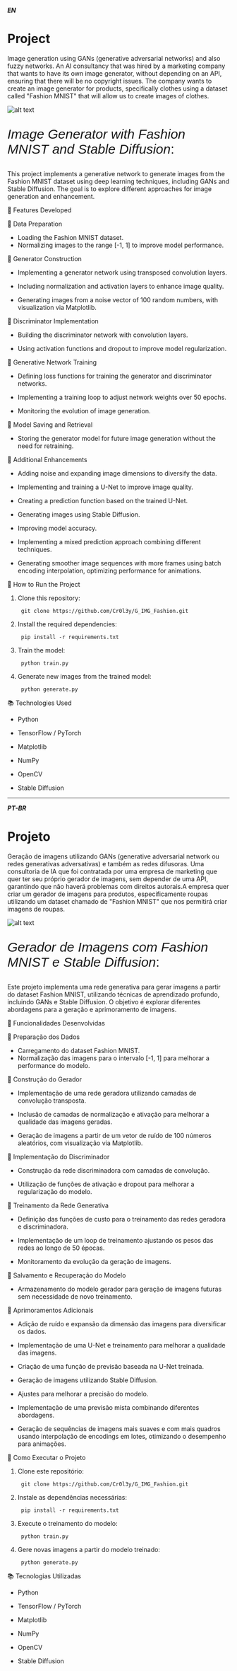 
***EN***

# Project


Image generation using GANs (generative adversarial networks) and also fuzzy networks. An AI consultancy that was hired by a marketing company that wants to have its own image generator, without depending on an API, ensuring that there will be no copyright issues. The company wants to create an image generator for products, specifically clothes using a dataset called "Fashion MNIST" that will allow us to create images of clothes.


![alt text](dog_gdr.PNG)

<p style="font-family:Arial; font-size:30px">
    <em>Image Generator with Fashion MNIST and Stable Diffusion</em>:
</p>


This project implements a generative network to generate images from the Fashion MNIST dataset using deep learning techniques, including GANs and Stable Diffusion. The goal is to explore different approaches for image generation and enhancement.


📌 Features Developed

🔹 Data Preparation

- Loading the Fashion MNIST dataset.
- Normalizing images to the range [-1, 1] to improve model performance.

🔹 Generator Construction
- Implementing a generator network using transposed convolution layers.

- Including normalization and activation layers to enhance image quality.

- Generating images from a noise vector of 100 random numbers, with visualization via Matplotlib.

🔹 Discriminator Implementation

- Building the discriminator network with convolution layers.

- Using activation functions and dropout to improve model regularization.

🔹 Generative Network Training

- Defining loss functions for training the generator and discriminator networks.

- Implementing a training loop to adjust network weights over 50 epochs.

- Monitoring the evolution of image generation.

🔹 Model Saving and Retrieval

- Storing the generator model for future image generation without the need for retraining.

🔹 Additional Enhancements


- Adding noise and expanding image dimensions to diversify the data.

- Implementing and training a U-Net to improve image quality.

- Creating a prediction function based on the trained U-Net.

- Generating images using Stable Diffusion.

- Improving model accuracy.

- Implementing a mixed prediction approach combining different techniques.

- Generating smoother image sequences with more frames using batch encoding interpolation, optimizing performance for animations.




🚀 How to Run the Project

1. Clone this repository:

        git clone https://github.com/Cr0l3y/G_IMG_Fashion.git

2. Install the required dependencies:

        pip install -r requirements.txt 

3. Train the model:

        python train.py

4. Generate new images from the trained model:

        python generate.py


📚  Technologies Used

- Python

- TensorFlow / PyTorch

- Matplotlib

- NumPy

- OpenCV

- Stable Diffusion


































---
***PT-BR***

# Projeto


 Geração de imagens utilizando GANs (generative adversarial network ou redes generativas adversativas) e também as redes difusoras. Uma consultoria de IA que foi contratada por uma empresa de marketing que quer ter seu próprio gerador de imagens, sem depender de uma API, garantindo que não haverá problemas com direitos autorais.A empresa quer criar um gerador de imagens para produtos, especificamente roupas utilizando um dataset chamado de "Fashion MNIST" que nos permitirá criar imagens de roupas.


![alt text](dog_gdr.PNG)



<p style="font-family:Arial; font-size:30px">
    <em>Gerador de Imagens com Fashion MNIST e Stable Diffusion</em>:
</p>


Este projeto implementa uma rede generativa para gerar imagens a partir do dataset Fashion MNIST, utilizando técnicas de aprendizado profundo, incluindo GANs e Stable Diffusion. O objetivo é explorar diferentes abordagens para a geração e aprimoramento de imagens.


📌 Funcionalidades Desenvolvidas

🔹 Preparação dos Dados

- Carregamento do dataset Fashion MNIST.
- Normalização das imagens para o intervalo [-1, 1] para melhorar a performance do modelo.

🔹 Construção do Gerador
- Implementação de uma rede geradora utilizando camadas de convolução transposta.

- Inclusão de camadas de normalização e ativação para melhorar a qualidade das imagens geradas.

- Geração de imagens a partir de um vetor de ruído de 100 números aleatórios, com visualização via Matplotlib.

🔹 Implementação do Discriminador

- Construção da rede discriminadora com camadas de convolução.

- Utilização de funções de ativação e dropout para melhorar a regularização do modelo.

🔹 Treinamento da Rede Generativa
- Definição das funções de custo para o treinamento das redes geradora e discriminadora.

- Implementação de um loop de treinamento ajustando os pesos das redes ao longo de 50 épocas.

- Monitoramento da evolução da geração de imagens.

🔹 Salvamento e Recuperação do Modelo

- Armazenamento do modelo gerador para geração de imagens futuras sem necessidade de novo treinamento.

🔹 Aprimoramentos Adicionais


- Adição de ruído e expansão da dimensão das imagens para diversificar os dados.

- Implementação de uma U-Net e treinamento para melhorar a qualidade das imagens.

- Criação de uma função de previsão baseada na U-Net treinada.

- Geração de imagens utilizando Stable Diffusion.

- Ajustes para melhorar a precisão do modelo.

- Implementação de uma previsão mista combinando diferentes abordagens.

- Geração de sequências de imagens mais suaves e com mais quadros usando interpolação de encodings em lotes, otimizando o desempenho para animações.




🚀 Como Executar o Projeto

1. Clone este repositório:

        git clone https://github.com/Cr0l3y/G_IMG_Fashion.git

2. Instale as dependências necessárias:

        pip install -r requirements.txt 

3. Execute o treinamento do modelo:

        python train.py

4. Gere novas imagens a partir do modelo treinado:

        python generate.py


📚 Tecnologias Utilizadas

- Python

- TensorFlow / PyTorch

- Matplotlib

- NumPy

- OpenCV

- Stable Diffusion

